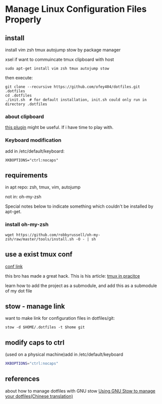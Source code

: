 # Manage Linux Configuration Files Properly

## install

install vim zsh tmux autojump stow by package manager

xsel if want to commuincate tmux clipboard with host

```shell
sudo apt-get install vim zsh tmux autojump stow
```

then execute:

```shell
git clone --recursive https://github.com/ofey404/dotfiles.git .dotfiles
cd .dotfiles
./init.sh  # for default installation, init.sh could only run in directory .dotfiles
```

### about clipboard

[this plugin](https://github.com/wincent/clipper) might be useful. If i have time to play with.

### Keyboard modification

add in /etc/default/keyboard:

```shell
XKBOPTIONS="ctrl:nocaps"
```

## requirements

in apt repo: zsh, tmux, vim, autojump

not in: oh-my-zsh

Special notes below to indicate something which couldn't be installed by apt-get.

### install oh-my-zsh

```shell
wget https://github.com/robbyrussell/oh-my-zsh/raw/master/tools/install.sh -O - | sh
```

## use a exist tmux conf

[conf link](https://github.com/samoshkin/tmux-config#copy-mode.com/samoshkin/tmux-config#copy-mode)

this bro has made a great hack. This is his article: [tmux in pracitce](https://medium.freecodecamp.org/tmux-in-practice-series-of-posts-ae34f16cfab0)

learn how to add the project as a submodule, and add this as a submodule of my dot file

## stow - manage link

want to make link for configuration files in dotfiles/git:

```shell
stow -d $HOME/.dotfiles -t $home git
```

## modify caps to ctrl

(used on a physical machine)add in /etc/default/keyboard

```bash
XKBOPTIONS="ctrl:nocaps"
```

## references

about how to manage dotfiles with GNU stow [Using GNU Stow to manage your dotfiles(Chinese translation)](https://farseerfc.me/zhs/using-gnu-stow-to-manage-your-dotfiles.html)
